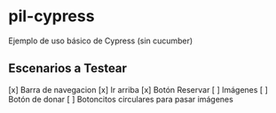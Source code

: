 # pil-cypress

Ejemplo de uso básico de Cypress (sin cucumber)

## Escenarios a Testear

[x] Barra de navegacion
[x] Ir arriba
[x] Botón Reservar
[ ] Imágenes
[ ] Botón de donar
[ ] Botoncitos circulares para pasar imágenes
